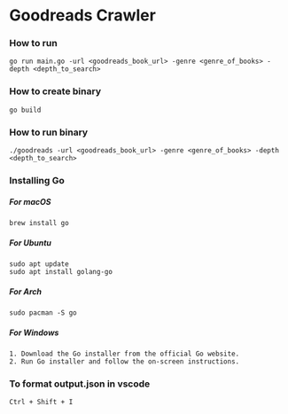 # Goodreads Crawler

### How to run

    go run main.go -url <goodreads_book_url> -genre <genre_of_books> -depth <depth_to_search>

### How to create binary

    go build

### How to run binary

    ./goodreads -url <goodreads_book_url> -genre <genre_of_books> -depth <depth_to_search>

### Installing Go
##### For macOS

    brew install go

##### For Ubuntu

    sudo apt update
    sudo apt install golang-go

##### For Arch

    sudo pacman -S go

##### For Windows

    1. Download the Go installer from the official Go website.
    2. Run Go installer and follow the on-screen instructions.


### To format output.json in vscode

    Ctrl + Shift + I